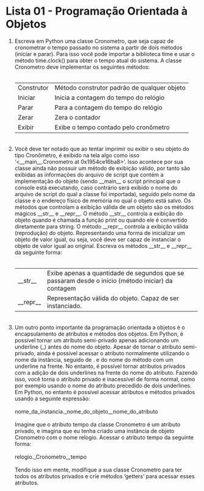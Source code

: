 # Lista 01 - Programação Orientada à Objetos

<ol>
    <li>Escreva em Python uma classe Cronometro, que seja capaz de cronometrar o tempo passado no sistema a partir de dois métodos (iniciar e parar). Para isso você pode importar a biblioteca time e usar o método time.clock() para obter o tempo atual do sistema. A classe Cronometro deve implementar os seguintes métodos:
        <br><br>
        <table>
            <tr>
                <td> Construtor </td>
                <td> Método construtor padrão de qualquer objeto </td>
            </tr>
            <tr>
                <td> Iniciar </td>
                <td> Inicia a contagem do tempo do relógio </td>
            </tr>
            <tr>
                <td> Parar </td>
                <td> Para a contagem do tempo do relógio </td>
            </tr>
            <tr>
                <td> Zerar </td>
                <td> Zera o contador </td>
            </tr>
            <tr>
                <td> Exibir </td>
                <td> Exibe o tempo contado pelo cronômetro  </td>
            </tr>
        </table>
    </li>
    <br>
    <li> Você deve ter notado que ao tentar imprimir ou exibir o seu objeto do tipo Cronômetro, é exibido na tela algo como isso ‘<__main__.Cronometro at 0x1954ce16ba8>’. Isso acontece por sua classe ainda não possuir um método de exibição válido, por tanto são exibidas as informações do arquivo de script que contém a implementação do objeto (sendo __main__ o script principal que o console está executando, caso contrário será exibido o nome do arquivo de script do qual a classe foi importada), seguido pelo nome da classe e o endereço físico de memória no qual o objeto está salvo. Os métodos que controlam a exibição válida de um objeto são os métodos mágicos __str__ e __repr__. O método __str__ controla a exibição do objeto quando é chamada a função print ou quando ele é convertido diretamente para string. O método __repr__ controla a exibição válida (reprodução) do objeto. Representando uma forma de inicializar um objeto de valor igual, ou seja, você deve ser capaz de instanciar o objeto de valor igual ao original. Escreva os métodos __str__ e __repr__ da seguinte forma: 
        <br><br>
        <table>
            <tr>
                <td> __str__ </td>
                <td> Exibe apenas a quantidade de segundos que se passaram desde o início (método iniciar) da contagem</td>
            </tr>
            <tr>
                <td> __repr__ </td>
                <td> Representação válida do objeto. Capaz de ser instanciado.</td>
            </tr>
        </table>
    </li>
    <br>
    <li> Um outro ponto importante da programação orientada a objetos é o encapsulamento de atributos e métodos dos objetos. Em Python, é possível tornar um atributo semi-privado apenas adicionando um underline (_) antes do nome do objeto. Apesar de tornar o atributo semi-privado, ainda é possível acessar o atributo normalmente utilizando o nome da instância, seguido de . e do nome do método com um underline na frente. No entanto, é possível tornar atributos privados com a adição de dois underlines na frente do nome do atributo. Fazendo isso, você torna o atributo privado e inacessível de forma normal, como por exemplo usando o nome do atributo precedido de dois underlines. Em Python, no entanto é possível acessar atributos e métodos privados usando a seguinte expressão: 
        <br><br>
        nome_da_instancia._nome_do_objeto__nome_do_atributo
        <br><br>
        Imagine que o atributo tempo da classe Cronometro é um atributo privado, e imagina que eu tenha criado uma instância de objeto Cronometro com o nome relogio. Acessar o atributo tempo da seguinte forma:
        <br><br>
        relogio._Cronometro__tempo
        <br><br>
        Tendo isso em mente, modifique a sua classe Cronometro para ter todos os atributos privados e crie métodos ‘getters’ para acessar esses atributos.
    </li>
    <br>
</ol>
